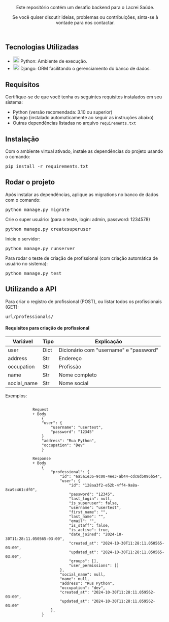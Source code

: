 
<body>
    <header>
        <p>Este repositório contém um desafio backend para o Lacrei Saúde.</p>
        <p>Se você quiser discutir ideias, problemas ou contribuições, sinta-se à vontade para nos contactar.</p>
    </header>
    <section>
        <h2>Tecnologias Utilizadas</h2>
        <ul>
            <li><img src="https://skillicons.dev/icons?i=python" width="20" height="20"/> Python: Ambiente de execução.</li>
            <li><img src="https://skillicons.dev/icons?i=django" width="20" height="20"/> Django: ORM facilitando o gerenciamento do banco de dados.</li>
        </ul>
    </section>
    <section>
        <h2>Requisitos</h2>
        <p>Certifique-se de que você tenha os seguintes requisitos instalados em seu sistema:</p>
        <ul>
            <li>Python (versão recomendada: 3.10 ou superior)</li>
            <li>Django (instalado automaticamente ao seguir as instruções abaixo)</li>
            <li>Outras dependências listadas no arquivo <code>requirements.txt</code></li>
        </ul>
    </section>
    <section>
        <h2>Instalação</h2>
        <p>Com o ambiente virtual ativado, instale as dependências do projeto usando o comando:</p>
        <div class="highlight highlight-source-shell notranslate position-relative overflow-auto" dir="auto"><pre>pip install -r requirements.txt</pre></div>
    </section>
    <section>
        <h2>Rodar o projeto</h2>
        <p>Após instalar as dependências, aplique as migrations no banco de dados com o comando:</p>
        <div class="highlight highlight-source-shell notranslate position-relative overflow-auto" dir="auto"><pre>python manage.py migrate</pre></div>
        <p>Crie o super usuário: (para o teste, login: admin, password: 1234578)</p>
        <div class="highlight highlight-source-shell notranslate position-relative overflow-auto" dir="auto"><pre>python manage.py createsuperuser</pre></div>
        <p>Inicie o servidor:</p>
        <div class="highlight highlight-source-shell notranslate position-relative overflow-auto" dir="auto"><pre>python manage.py runserver</pre></div>
        <p>Para rodar o teste de criação de profissional (com criação automática de usuário no sistema):</p>
        <div class="highlight highlight-source-shell notranslate position-relative overflow-auto" dir="auto"><pre>python manage.py test</pre></div>  
        </div>
    </section>
    <section>
        <h2>Utilizando a API</h2>
        <p>Para criar o registro de profissional (POST), ou listar todos os profissionais (GET):</p>
        <div class="highlight highlight-source-shell notranslate position-relative overflow-auto" dir="auto"><pre>url/professionals/</pre></div>
        <div>
            <h4>Requisitos para criação de profissional</h4>
            <table>
                <thead>
                    <th>Variável</th>
                    <th>Tipo</th>
                    <th>Explicação</th>
                </thead>
                <tbody>
                    <tr>
                        <td>user</td>
                        <td>Dict</td>
                        <td>Dicionário com "username" e "password"</td>
                    </tr>
                    <tr>
                        <td>address</td>
                        <td>Str</td>
                        <td>Endereço</td>
                    </tr>
                    <tr>
                        <td>occupation</td>
                        <td>Str</td>
                        <td>Profissão</td>
                    </tr>
                    <tr>
                        <td>name</td>
                        <td>Str</td>
                        <td>Nome completo</td>
                    </tr>
                    <tr>
                        <td>social_name</td>
                        <td>Str</td>
                        <td>Nome social</td>
                    </tr>
                </tbody>
            </table>
            <p>Exemplos:</p>
            <code>
            Request
            + Body
                {
                "user": {
                    "username": "usertest",
                    "password": "12345"
                }
                "address": "Rua Python",
                "occupation": "Dev"
                }
            </code>
            <code>
            Response
            + Body
                {
                    "professional": {
                        "id": "6a5a1e36-9c00-4ee3-ab44-cdc8d5096b54",
                        "user": {
                            "id": "128aa3f2-e52b-4ff4-9a8a-8ca9c461cdf0",
                            "password": "12345",
                            "last_login": null,
                            "is_superuser": false,
                            "username": "usertest",
                            "first_name": "",
                            "last_name": "",
                            "email": "",
                            "is_staff": false,
                            "is_active": true,
                            "date_joined": "2024-10-30T11:28:11.050565-03:00",
                            "created_at": "2024-10-30T11:28:11.050565-03:00",
                            "updated_at": "2024-10-30T11:28:11.050565-03:00",
                            "groups": [],
                            "user_permissions": []
                        },
                        "social_name": null,
                        "name": null,
                        "address": "Rus Python",
                        "occupation": "dev",
                        "created_at": "2024-10-30T11:28:11.059562-03:00",
                        "updated_at": "2024-10-30T11:28:11.059562-03:00"
                    },
                } 
            </code>
        </div>
    </section>
</body>